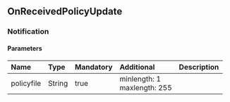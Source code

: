 ## OnReceivedPolicyUpdate


### Notification

#### Parameters

|Name|Type|Mandatory|Additional|Description|
|:---|:---|:--------|:---------|:----------|
|policyfile|String|true|minlength: 1<br>maxlength: 255||
